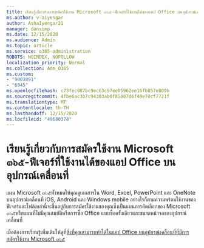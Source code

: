 ```yaml
---
title: เรียนรู้เกี่ยวกับการสมัครใช้งาน Microsoft ๓๖๕-ฟีเจอร์ที่ใช้งานได้ของแอป Office บนอุปกรณ์เคลื่อนที่
ms.author: v-aiyengar
author: AshaIyengar21
manager: dansimp
ms.date: 12/15/2020
ms.audience: Admin
ms.topic: article
ms.service: o365-administration
ROBOTS: NOINDEX, NOFOLLOW
localization_priority: Normal
ms.collection: Adm_O365
ms.custom:
- "9003891"
- "6945"
ms.openlocfilehash: c73fec987bc9ec63c97ee05962ee16fb857e809b
ms.sourcegitcommit: 4fbe6ac3b7c94303ab0f85807d6f49e70cf7721f
ms.translationtype: MT
ms.contentlocale: th-TH
ms.lasthandoff: 12/15/2020
ms.locfileid: "49680378"
---
```

# <a name="learn-about-microsoft-365-subscriptionbased-availability-of-office-apps-features-on-mobile-devices"></a>เรียนรู้เกี่ยวกับการสมัครใช้งาน Microsoft ๓๖๕-ฟีเจอร์ที่ใช้งานได้ของแอป Office บนอุปกรณ์เคลื่อนที่

แผน Microsoft ๓๖๕ทั้งหมดให้คุณดูเอกสารใน Word, Excel, PowerPoint และ OneNote บนอุปกรณ์เคลื่อนที่ iOS, Android และ Windows mobile อย่างไรก็ตามความพร้อมใช้งานของฟีเจอร์และไฟล์เหล่านี้จะขึ้นอยู่กับการสมัครใช้งานของคุณซึ่งเป็นแผนการคัดเลือกของ Microsoft ๓๖๕หรือแผนที่ไม่มีคุณสมบัติหรือการซื้อ Office แบบซื้อครั้งเดียวและขนาดหน้าจอของอุปกรณ์เคลื่อนที่

เมื่อต้องการเรียนรู้เพิ่มเติมให้ดูที่[สิ่งที่คุณสามารถทำได้ในแอป Office บนอุปกรณ์เคลื่อนที่ที่มีการสมัครใช้งาน Microsoft ๓๖๕](https://go.microsoft.com/fwlink/?linkid=2135575) 